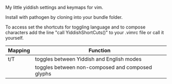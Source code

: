 My little yiddish settings and keymaps for vim.

Install with pathogen by cloning into your bundle folder.

To access set the shortcuts for toggling language and to compose characters add the line "call YiddishShortCuts()" to your .vimrc file or call it yourself.

Mapping    |   Function
-------    |   ---------------------------------------------
t/T        |   toggles between Yiddish and English modes
|          |toggles between non-composed and composed glyphs
